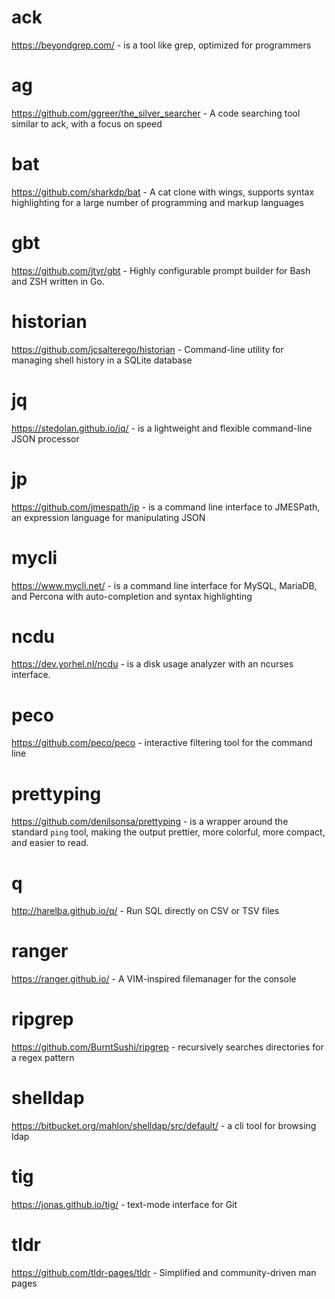 # ack
https://beyondgrep.com/ - is a tool like grep, optimized for programmers

# ag
https://github.com/ggreer/the_silver_searcher - A code searching tool similar to ack, with a focus on speed

# bat
https://github.com/sharkdp/bat - A cat clone with wings, supports syntax highlighting for a large number of programming and markup languages

# gbt
https://github.com/jtyr/gbt - Highly configurable prompt builder for Bash and ZSH written in Go.

# historian
https://github.com/jcsalterego/historian - Command-line utility for managing shell history in a SQLite database

# jq
https://stedolan.github.io/jq/ - is a lightweight and flexible command-line JSON processor

# jp
https://github.com/jmespath/jp - is a command line interface to JMESPath, an expression language for manipulating JSON

# mycli
https://www.mycli.net/ - is a command line interface for MySQL, MariaDB, and Percona with auto-completion and syntax highlighting

# ncdu
https://dev.yorhel.nl/ncdu - is a disk usage analyzer with an ncurses interface.

# peco
https://github.com/peco/peco - interactive filtering tool for the command line

# prettyping
https://github.com/denilsonsa/prettyping - is a wrapper around the standard `ping` tool, making the output prettier, more colorful, more compact, and easier to read.

# q
http://harelba.github.io/q/ - Run SQL directly on CSV or TSV files

# ranger
https://ranger.github.io/ - A VIM-inspired filemanager for the console 

# ripgrep
https://github.com/BurntSushi/ripgrep - recursively searches directories for a regex pattern

# shelldap
https://bitbucket.org/mahlon/shelldap/src/default/ - a cli tool for browsing ldap

# tig
https://jonas.github.io/tig/ - text-mode interface for Git

# tldr
https://github.com/tldr-pages/tldr - Simplified and community-driven man pages 
